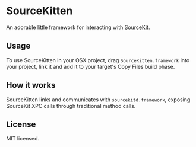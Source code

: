 # SourceKitten

An adorable little framework for interacting with [SourceKit][uncovering-sourcekit].

## Usage

To use SourceKitten in your OSX project, drag `SourceKitten.framework` into your project, link it and add it to your target's Copy Files build phase.

## How it works

SourceKitten links and communicates with `sourcekitd.framework`, exposing SourceKit XPC calls through traditional method calls.

## License

MIT licensed.

[uncovering-sourcekit]: http://jpsim.com/uncovering-sourcekit
